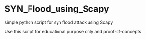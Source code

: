 # SYN_Flood_using_Scapy
simple python script for syn flood attack using Scapy

Use this script for educational purpose only and proof-of-concepts
